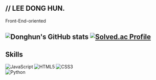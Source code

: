 ## // LEE DONG HUN.
Front-End-oriented

![Donghun's GitHub stats](https://github-readme-stats.vercel.app/api?username=Donghunn-Lee&show_icons=true&theme=transparent)
[![Solved.ac Profile](http://mazassumnida.wtf/api/v2/generate_badge?boj=dh82680)](https://solved.ac/dh82680/)
---
## Skills
![JavaScript](https://img.shields.io/badge/JavaScript-F7DF1E.svg?&style=for-the-badge&logo=JavaScript&logoColor=white) ![HTML5](https://img.shields.io/badge/HTML5-E34F26.svg?&style=for-the-badge&logo=HTML5&logoColor=white) ![CSS3](https://img.shields.io/badge/CSS3-1572B6.svg?&style=for-the-badge&logo=CSS3&logoColor=white)<br/>
![Python](https://img.shields.io/badge/Python-3776AB.svg?&style=for-the-badge&logo=Python&logoColor=white)

